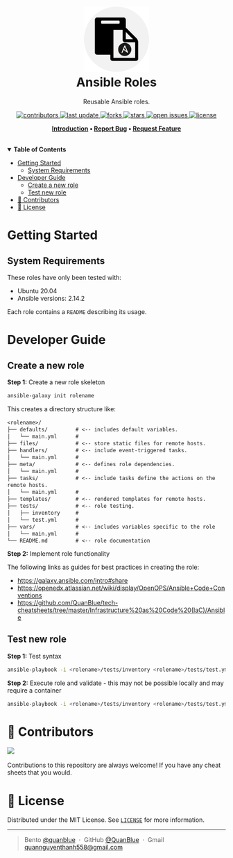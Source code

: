 <h1 align="center">
  <img src="./assets/ansible-role-logo.png" alt="icon" height="150"></img>
  <br>
  <b>Ansible Roles</b>
</h1>

<p align="center">Reusable Ansible roles.</p>

<!-- Badges -->
<p align="center">
  <a href="https://github.com/quanblue/ansible-roles/graphs/contributors">
    <img src="https://img.shields.io/github/contributors/quanblue/ansible-roles" alt="contributors" />
  </a>
  <a href="">
    <img src="https://img.shields.io/github/last-commit/quanblue/ansible-roles" alt="last update" />
  </a>
  <a href="https://github.com/quanblue/ansible-roles/network/members">
    <img src="https://img.shields.io/github/forks/quanblue/ansible-roles" alt="forks" />
  </a>
  <a href="https://github.com/quanblue/ansible-roles/stargazers">
    <img src="https://img.shields.io/github/stars/quanblue/ansible-roles" alt="stars" />
  </a>
  <a href="https://github.com/quanblue/ansible-roles/issues/">
    <img src="https://img.shields.io/github/issues/quanblue/ansible-roles" alt="open issues" />
  </a>
  <a href="https://github.com/quanblue/ansible-roles/blob/master/LICENSE">
    <img src="https://img.shields.io/github/license/quanblue/ansible-roles.svg" alt="license" />
  </a>
</p>

<p align="center">
  <b>
      <a href="#introduction">Introduction</a> •
      <a href="https://github.com/quanblue/ansible-roles/issues/">Report Bug</a> •
      <a href="https://github.com/quanblue/ansible-roles/issues/">Request Feature</a>
  </b>
</p>

<br/>

<details open>
<summary><b>Table of Contents</b></summary>

- [Getting Started](#getting-started)
  - [System Requirements](#system-requirements)
- [Developer Guide](#developer-guide)
  - [Create a new role](#create-a-new-role)
  - [Test new role](#test-new-role)
- [:busts_in_silhouette: Contributors](#busts_in_silhouette-contributors)
- [:scroll: License](#scroll-license)
</details>

# Getting Started

## System Requirements

These roles have only been tested with:

- Ubuntu 20.04
- Ansible versions: 2.14.2

Each role contains a `README` describing its usage.

# Developer Guide

## Create a new role

**Step 1:** Create a new role skeleton

```sh
ansible-galaxy init rolename
```

This creates a directory structure like:

```
<rolename>/
├── defaults/         # <-- includes default variables.
│   └── main.yml      #
├── files/            # <-- store static files for remote hosts.
├── handlers/         # <-- include event-triggered tasks.
│   └── main.yml      #
├── meta/             # <-- defines role dependencies.
│   └── main.yml      #
├── tasks/            # <-- include tasks define the actions on the remote hosts.
│   └── main.yml      #
├── templates/        # <-- rendered templates for remote hosts.
├── tests/            # <-- role testing.
│   ├── inventory     #
│   └── test.yml      #
├── vars/             # <-- includes variables specific to the role
│   └── main.yml      #
└── README.md         # <-- role documentation
```

**Step 2:** Implement role functionality

The following links as guides for best practices in creating the role:

- https://galaxy.ansible.com/intro#share
- https://openedx.atlassian.net/wiki/display/OpenOPS/Ansible+Code+Conventions
- https://github.com/QuanBlue/tech-cheatsheets/tree/master/Infrastructure%20as%20Code%20(IaC)/Ansible

## Test new role

**Step 1:** Test syntax

```sh
ansible-playbook -i <rolename>/tests/inventory <rolename>/tests/test.yml --syntax-check
```

**Step 2:** Execute role and validate - this may not be possible locally and may require a container

```sh
ansible-playbook -i <rolename>/tests/inventory <rolename>/tests/test.yml --connection=local --sudo
```

# :busts_in_silhouette: Contributors

<a href="https://github.com/quanblue/ansible-roles/graphs/contributors">
  <img src="https://contrib.rocks/image?repo=quanblue/ansible-roles" />
</a>

Contributions to this repository are always welcome! If you have any cheat sheets that you would.

# :scroll: License

Distributed under the MIT License. See <a href="https://github.com/quanblue/ansible-roles/blob/master/LICENSE">`LICENSE`</a> for more information.

---

> Bento [@quanblue](https://bento.me/quanblue) &nbsp;&middot;&nbsp;
> GitHub [@QuanBlue](https://github.com/QuanBlue) &nbsp;&middot;&nbsp; Gmail quannguyenthanh558@gmail.com
